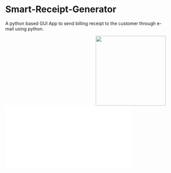 # Smart-Receipt-Generator
A python based GUI App to send billing receipt to the customer through e-mail using python.


<img align="right" src="https://media.giphy.com/media/dZX3AduGrY3uJ7qCsx/source.gif" width="220">


<iframe src="//www.youtube.com/embed/jglUWD3KMh4?portrait=0&color=333" frameborder="0" allowfullscreen width="400" height="200"></iframe>
